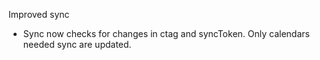 Improved sync
- Sync now checks for changes in ctag and syncToken. Only calendars needed sync are updated.